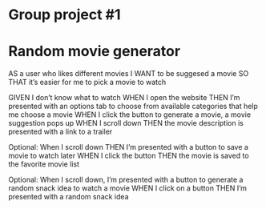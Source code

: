 # Group project #1

# Random movie generator

AS a user who likes different movies
I WANT to be suggesed a movie
SO THAT it’s easier for me to pick a movie to watch


GIVEN I don’t know what to watch
WHEN I open the website
THEN I’m presented with an options tab to choose from available categories that help me choose a movie
WHEN I click the button to generate a movie, a movie suggestion pops up
WHEN I scroll down 
THEN the movie description is presented with a link to a trailer

Optional:
When I scroll down 
THEN I’m presented with a button to save a movie to watch later
WHEN I click the button
THEN the movie is saved to the favorite movie list


Optional:
When I scroll down, I’m presented with a button to generate a random snack idea to watch a movie
WHEN I click on a button
THEN I’m presented with a random snack idea


